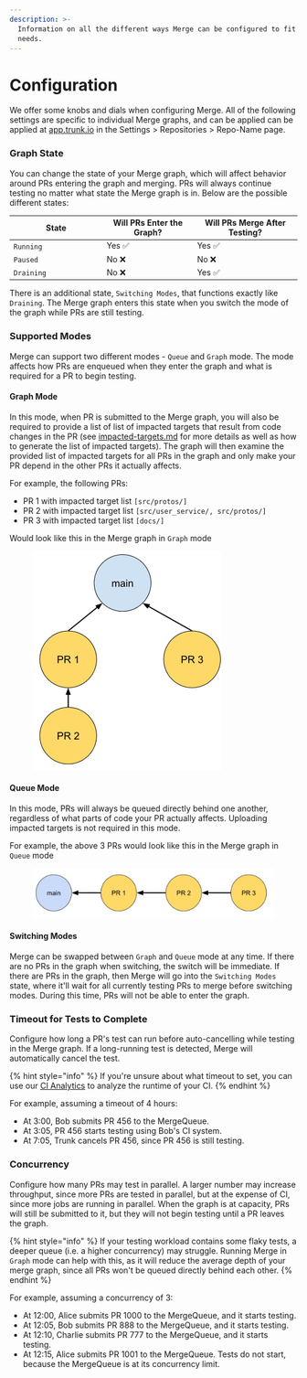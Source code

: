 ```yaml
---
description: >-
  Information on all the different ways Merge can be configured to fit your
  needs.
---
```


# Configuration

We offer some knobs and dials when configuring Merge. All of the following settings are specific to individual Merge graphs, and can be applied can be applied at [app.trunk.io](https://app.trunk.io) in the Settings > Repositories > Repo-Name page.

### Graph State

You can change the state of your Merge graph, which will affect behavior around PRs entering the graph and merging. PRs will always continue testing no matter what state the Merge graph is in. Below are the possible different states:

<table><thead><tr><th width="149">State</th><th>Will PRs Enter the Graph?</th><th>Will PRs Merge After Testing?</th></tr></thead><tbody><tr><td><code>Running</code></td><td>Yes <span data-gb-custom-inline data-tag="emoji" data-code="2705">✅</span></td><td>Yes <span data-gb-custom-inline data-tag="emoji" data-code="2705">✅</span></td></tr><tr><td><code>Paused</code></td><td>No <span data-gb-custom-inline data-tag="emoji" data-code="274c">❌</span></td><td>No <span data-gb-custom-inline data-tag="emoji" data-code="274c">❌</span></td></tr><tr><td><code>Draining</code></td><td>No <span data-gb-custom-inline data-tag="emoji" data-code="274c">❌</span></td><td>Yes <span data-gb-custom-inline data-tag="emoji" data-code="2705">✅</span></td></tr></tbody></table>

There is an additional state, `Switching Modes`, that functions exactly like `Draining`. The Merge graph enters this state when you switch the mode of the graph while PRs are still testing.

### Supported Modes

Merge can support two different modes - `Queue` and `Graph` mode. The mode affects how PRs are enqueued when they enter the graph and what is required for a PR to begin testing.

#### Graph Mode

In this mode, when PR is submitted to the Merge graph, you will also be required to provide a list of list of impacted targets that result from code changes in the PR (see [impacted-targets.md](impacted-targets.md "mention") for more details as well as how to generate the list of impacted targets). The graph will then examine the provided list of impacted targets for all PRs in the graph and only make your PR depend in the other PRs it actually affects.

For example, the following PRs:

* PR 1 with impacted target list `[src/protos/]`
* PR 2 with impacted target list `[src/user_service/, src/protos/]`
* PR 3 with impacted target list `[docs/]`

Would look like this in the Merge graph in `Graph` mode

<figure><img src="../.gitbook/assets/image (19).png" alt="" width="332"><figcaption></figcaption></figure>

#### Queue Mode

In this mode, PRs will always be queued directly behind one another, regardless of what parts of code your PR actually affects. Uploading impacted targets is not required in this mode.

For example, the above 3 PRs would look like this in the Merge graph in `Queue` mode

<figure><img src="../.gitbook/assets/image (20).png" alt=""><figcaption></figcaption></figure>

#### Switching Modes

Merge can be swapped between `Graph` and `Queue` mode at any time. If there are no PRs in the graph when switching, the switch will be immediate. If there are PRs in the graph, then Merge will go into the `Switching Modes` state, where it'll wait for all currently testing PRs to merge before switching modes. During this time, PRs will not be able to enter the graph.

### Timeout for Tests to Complete

Configure how long a PR's test can run before auto-cancelling while testing in the Merge graph. If a long-running test is detected, Merge will automatically cancel the test.

{% hint style="info" %}
If you're unsure about what timeout to set, you can use our [CI Analytics](https://trunk.io/products/ci-analytics) to analyze the runtime of your CI.
{% endhint %}

For example, assuming a timeout of 4 hours:

* At 3:00, Bob submits PR 456 to the MergeQueue.
* At 3:05, PR 456 starts testing using Bob's CI system.
* At 7:05, Trunk cancels PR 456, since PR 456 is still testing.

### Concurrency

Configure how many PRs may test in parallel. A larger number may increase throughput, since more PRs are tested in parallel, but at the expense of CI, since more jobs are running in parallel. When the graph is at capacity, PRs will still be submitted to it, but they will not begin testing until a PR leaves the graph.

{% hint style="info" %}
If your testing workload contains some flaky tests, a deeper queue (i.e. a higher concurrency) may struggle. Running Merge in `Graph` mode can help with this, as it will reduce the average depth of your merge graph, since all PRs won't be queued directly behind each other.
{% endhint %}

For example, assuming a concurrency of 3:

* At 12:00, Alice submits PR 1000 to the MergeQueue, and it starts testing.
* At 12:05, Bob submits PR 888 to the MergeQueue, and it starts testing.
* At 12:10, Charlie submits PR 777 to the MergeQueue, and it starts testing.
* At 12:15, Alice submits PR 1001 to the MergeQueue. Tests do not start, because the MergeQueue is at its concurrency limit.
